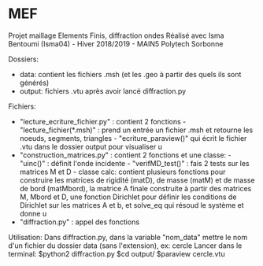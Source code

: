 # MEF
Projet maillage Elements Finis, diffraction ondes
Réalisé avec Isma Bentoumi (Isma04) - Hiver 2018/2019 - MAIN5 Polytech Sorbonne

Dossiers:
  - data: contient les fichiers .msh (et les .geo à partir des quels ils sont générés)
  - output: fichiers .vtu après avoir lancé diffraction.py 
  
 Fichiers:
  - "lecture_ecriture_fichier.py" : contient 2 fonctions
        - "lecture_fichier(*.msh)" : prend un entrée un fichier .msh et retourne les noeuds, segments, triangles 
        - "ecriture_paraview()" qui écrit le fichier .vtu dans le dossier output pour visualiser u 
  - "construction_matrices.py" : contient 2 fonctions et une classe:
        - "uinc()" : définit l'onde incidente 
        - "verifMD_test()" : fais 2 tests sur les matrices M et D 
        - classe calc: contient plusieurs fonctions pour construire les matrices de rigidité (matD), de masse (matM) et de 
          masse de bord (matMbord), la matrice A finale construite à partir des matrices M, Mbord et D, une fonction Dirichlet 
          pour définir les conditions de Dirichlet sur les matrices A et b, et solve_eq qui résoud le système et donne u
  - "diffraction.py" : appel des fonctions 
  
  
  Utilisation:
  Dans diffraction.py, dans la variable "nom_data" mettre le nom d'un fichier du dossier data (sans l'extension), ex: cercle
Lancer dans le terminal:
$python2 diffraction.py
$cd output/
$paraview cercle.vtu 

          
        
